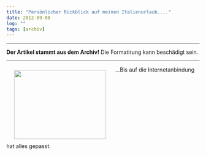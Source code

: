 ```yaml
---
title: "Persönlicher Rückblick auf meinen Italienurlaub...."
date: 2012-09-08
log: ""
tags: [archiv]
---
```

<hr><b>Der Artikel stammt aus dem Archiv!</b> Die Formatirung kann beschädigt sein.<hr>
<p><a href="http://www.the-independent-friend.de/files/2012-08-23 12.39.43_kl.jpg">
<img src="http://www.the-independent-friend.de/files/2012-08-23 12.39.43_kl.jpg"  width="240" height="180"  align="top"  vspace="10" hspace="20" /></a> ...Bis auf die Internetanbindung hat alles gepasst.
